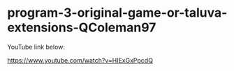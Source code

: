 # program-3-original-game-or-taluva-extensions-QColeman97

YouTube link below:

https://www.youtube.com/watch?v=HIExGxPpcdQ

